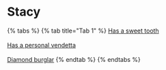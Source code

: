 # Stacy

{% tabs %}
{% tab title="Tab 1" %}
[Has a sweet tooth](https://app.gitbook.com/o/TL140OepdOendj43hsx7/s/9gbI9sCWPzkE6oRBlSI4/~/changes/12/clues/hallowen-clues-2025/has-a-sweet-tooth)\
\
[Has a personal vendetta](https://app.gitbook.com/o/TL140OepdOendj43hsx7/s/9gbI9sCWPzkE6oRBlSI4/~/changes/12/clues/hallowen-clues-2025/has-a-personal-vandetta)\
\
[Diamond burglar](https://app.gitbook.com/o/TL140OepdOendj43hsx7/s/9gbI9sCWPzkE6oRBlSI4/~/changes/11/clues/hallowen-clues-2025/diamond-buglar)
{% endtab %}
{% endtabs %}
